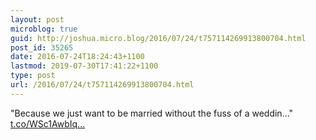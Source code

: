 ```yaml
---
layout: post
microblog: true
guid: http://joshua.micro.blog/2016/07/24/t757114269913800704.html
post_id: 35265
date: 2016-07-24T18:24:43+1100
lastmod: 2019-07-30T17:41:22+1100
type: post
url: /2016/07/24/t757114269913800704.html
---
```

"Because we just want to be married without the fuss of a weddin..." [t.co/WSc1AwbIq...](https://t.co/WSc1AwbIqC)
